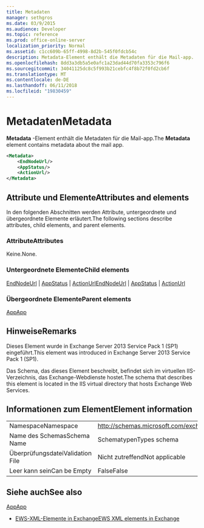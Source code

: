 ```yaml
---
title: Metadaten
manager: sethgros
ms.date: 03/9/2015
ms.audience: Developer
ms.topic: reference
ms.prod: office-online-server
localization_priority: Normal
ms.assetid: c1cc609b-65ff-4998-8d2b-545f0fdcb54c
description: Metadata-Element enthält die Metadaten für die Mail-app.
ms.openlocfilehash: 8dd3a3db5a5e0afc1a23dad44d70fa3353c796f6
ms.sourcegitcommit: 34041125dc8c5f993b21cebfc4f8b72f0fd2cb6f
ms.translationtype: MT
ms.contentlocale: de-DE
ms.lasthandoff: 06/11/2018
ms.locfileid: "19830459"
---
```

# <a name="metadata"></a><span data-ttu-id="0ff80-103">Metadaten</span><span class="sxs-lookup"><span data-stu-id="0ff80-103">Metadata</span></span>

<span data-ttu-id="0ff80-104">**Metadata** -Element enthält die Metadaten für die Mail-app.</span><span class="sxs-lookup"><span data-stu-id="0ff80-104">The **Metadata** element contains metadata about the mail app.</span></span> 
  
```XML
<Metadata>
    <EndNodeUrl/>
    <AppStatus/>
    <ActionUrl/>
</Metadata>
```

## <a name="attributes-and-elements"></a><span data-ttu-id="0ff80-105">Attribute und Elemente</span><span class="sxs-lookup"><span data-stu-id="0ff80-105">Attributes and elements</span></span>

<span data-ttu-id="0ff80-106">In den folgenden Abschnitten werden Attribute, untergeordnete und übergeordnete Elemente erläutert.</span><span class="sxs-lookup"><span data-stu-id="0ff80-106">The following sections describe attributes, child elements, and parent elements.</span></span>
  
### <a name="attributes"></a><span data-ttu-id="0ff80-107">Attribute</span><span class="sxs-lookup"><span data-stu-id="0ff80-107">Attributes</span></span>

<span data-ttu-id="0ff80-108">Keine.</span><span class="sxs-lookup"><span data-stu-id="0ff80-108">None.</span></span>
  
### <a name="child-elements"></a><span data-ttu-id="0ff80-109">Untergeordnete Elemente</span><span class="sxs-lookup"><span data-stu-id="0ff80-109">Child elements</span></span>

<span data-ttu-id="0ff80-110">[EndNodeUrl](endnodeurl.md) | [AppStatus](appstatus-ex15websvcsotherref.md) | [ActionUrl](actionurl.md)</span><span class="sxs-lookup"><span data-stu-id="0ff80-110">[EndNodeUrl](endnodeurl.md) | [AppStatus](appstatus-ex15websvcsotherref.md) | [ActionUrl](actionurl.md)</span></span>
  
### <a name="parent-elements"></a><span data-ttu-id="0ff80-111">Übergeordnete Elemente</span><span class="sxs-lookup"><span data-stu-id="0ff80-111">Parent elements</span></span>

[<span data-ttu-id="0ff80-112">App</span><span class="sxs-lookup"><span data-stu-id="0ff80-112">App</span></span>](app.md)
  
## <a name="remarks"></a><span data-ttu-id="0ff80-113">Hinweise</span><span class="sxs-lookup"><span data-stu-id="0ff80-113">Remarks</span></span>

<span data-ttu-id="0ff80-114">Dieses Element wurde in Exchange Server 2013 Service Pack 1 (SP1) eingeführt.</span><span class="sxs-lookup"><span data-stu-id="0ff80-114">This element was introduced in Exchange Server 2013 Service Pack 1 (SP1).</span></span>
  
<span data-ttu-id="0ff80-115">Das Schema, das dieses Element beschreibt, befindet sich im virtuellen IIS-Verzeichnis, das Exchange-Webdienste hostet.</span><span class="sxs-lookup"><span data-stu-id="0ff80-115">The schema that describes this element is located in the IIS virtual directory that hosts Exchange Web Services.</span></span>
  
## <a name="element-information"></a><span data-ttu-id="0ff80-116">Informationen zum Element</span><span class="sxs-lookup"><span data-stu-id="0ff80-116">Element information</span></span>

|||
|:-----|:-----|
|<span data-ttu-id="0ff80-117">Namespace</span><span class="sxs-lookup"><span data-stu-id="0ff80-117">Namespace</span></span>  <br/> | http://schemas.microsoft.com/exchange/services/2006/types  <br/> |
|<span data-ttu-id="0ff80-118">Name des Schemas</span><span class="sxs-lookup"><span data-stu-id="0ff80-118">Schema Name</span></span>  <br/> |<span data-ttu-id="0ff80-119">Schematypen</span><span class="sxs-lookup"><span data-stu-id="0ff80-119">Types schema</span></span>  <br/> |
|<span data-ttu-id="0ff80-120">Überprüfungsdatei</span><span class="sxs-lookup"><span data-stu-id="0ff80-120">Validation File</span></span>  <br/> |<span data-ttu-id="0ff80-121">Nicht zutreffend</span><span class="sxs-lookup"><span data-stu-id="0ff80-121">Not applicable</span></span>  <br/> |
|<span data-ttu-id="0ff80-122">Leer kann sein</span><span class="sxs-lookup"><span data-stu-id="0ff80-122">Can be Empty</span></span>  <br/> |<span data-ttu-id="0ff80-123">False</span><span class="sxs-lookup"><span data-stu-id="0ff80-123">False</span></span>  <br/> |
   
## <a name="see-also"></a><span data-ttu-id="0ff80-124">Siehe auch</span><span class="sxs-lookup"><span data-stu-id="0ff80-124">See also</span></span>



[<span data-ttu-id="0ff80-125">App</span><span class="sxs-lookup"><span data-stu-id="0ff80-125">App</span></span>](app.md)


- [<span data-ttu-id="0ff80-126">EWS-XML-Elemente in Exchange</span><span class="sxs-lookup"><span data-stu-id="0ff80-126">EWS XML elements in Exchange</span></span>](ews-xml-elements-in-exchange.md)

